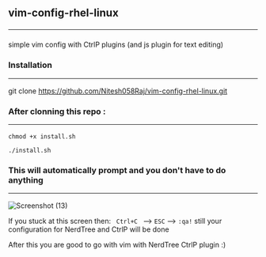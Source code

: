 ## vim-config-rhel-linux <hr>
simple vim config with CtrlP plugins (and js plugin for text editing)

### Installation  <hr>

git clone https://github.com/Nitesh058Raj/vim-config-rhel-linux.git

### After clonning this repo : <hr>

`chmod +x install.sh`

`./install.sh`

### This will automatically prompt and you don't have to do anything <hr>

![Screenshot (13)](https://user-images.githubusercontent.com/65148119/215265577-17266bf0-fe0d-4c34-a133-39593de5fe41.png)

If you stuck at this screen then:
  <code> Ctrl+C </code> --> <code>ESC</code> --> <code>:qa!</code>
  still your configuration for NerdTree and CtrlP will be done

After this you are good to go with vim with NerdTree CtrlP plugin :)

